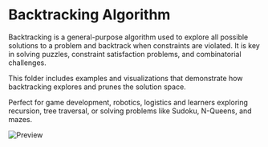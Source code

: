 # Backtracking Algorithm

Backtracking is a general-purpose algorithm used to explore all possible solutions to a problem and backtrack when constraints are violated. It is key in solving puzzles, constraint satisfaction problems, and combinatorial challenges.

This folder includes examples and visualizations that demonstrate how backtracking explores and prunes the solution space.

Perfect for game development, robotics, logistics and learners exploring recursion, tree traversal, or solving problems like Sudoku, N-Queens, and mazes.

![Preview](/preview)
